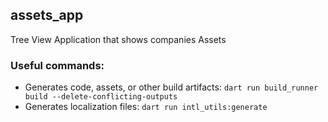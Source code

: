 ## assets_app

Tree View Application that shows companies Assets

### Useful commands:

- Generates code, assets, or other build artifacts: `dart run build_runner build --delete-conflicting-outputs`
- Generates localization files: `dart run intl_utils:generate`

